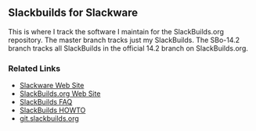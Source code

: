 ## Slackbuilds for Slackware

This is where I track the software I maintain for the SlackBuilds.org
repository.  The master branch tracks just my SlackBuilds.  The SBo-14.2
branch tracks all SlackBuilds in the official 14.2 branch on
SlackBuilds.org.

### Related Links
-  [Slackware Web Site](http://www.slackware.com/)
-  [SlackBuilds.org Web Site](https://slackbuilds.org/)
-  [SlackBuilds FAQ](https://slackbuilds.org/faq/)
-  [SlackBuilds HOWTO](https://slackbuilds.org/howto/)
-  [git.slackbuilds.org](https://git.slackbuilds.org/slackbuilds/)
